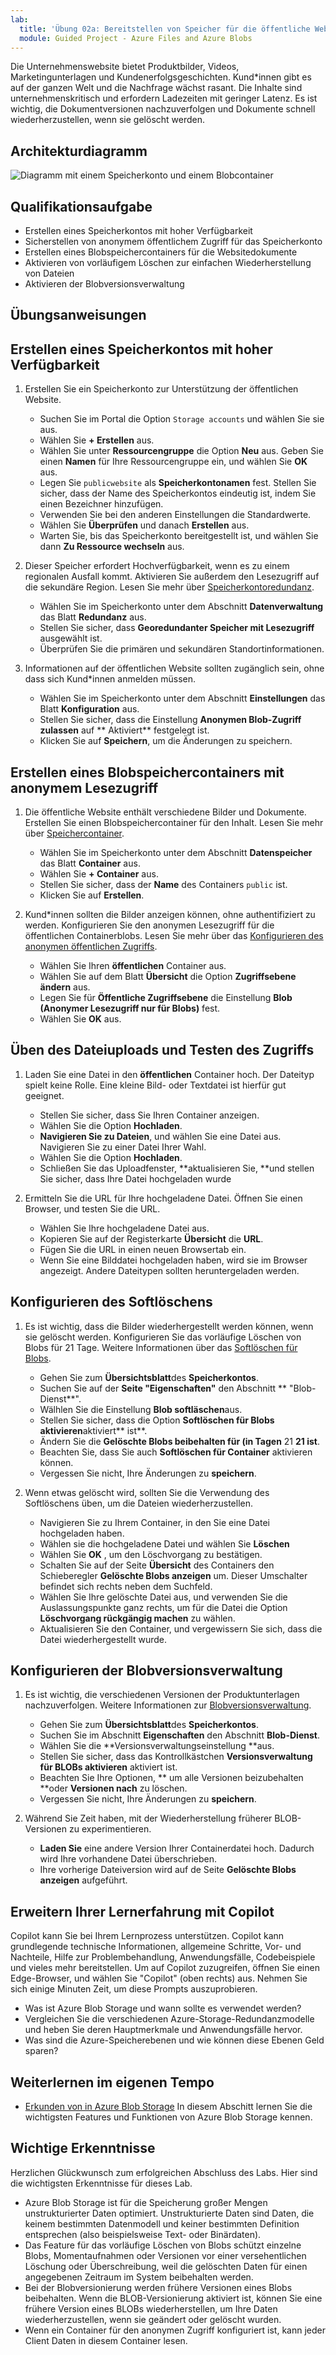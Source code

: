 ```yaml
---
lab:
  title: 'Übung 02a: Bereitstellen von Speicher für die öffentliche Website'
  module: Guided Project - Azure Files and Azure Blobs
---
```

Die Unternehmenswebsite bietet Produktbilder, Videos, Marketingunterlagen und Kundenerfolgsgeschichten. Kund*innen gibt es auf der ganzen Welt und die Nachfrage wächst rasant. Die Inhalte sind unternehmenskritisch und erfordern Ladezeiten mit geringer Latenz. Es ist wichtig, die Dokumentversionen nachzuverfolgen und Dokumente schnell wiederherzustellen, wenn sie gelöscht werden.

## Architekturdiagramm

![Diagramm mit einem Speicherkonto und einem Blobcontainer](../Media/task-2.png)

## Qualifikationsaufgabe
- Erstellen eines Speicherkontos mit hoher Verfügbarkeit
- Sicherstellen von anonymem öffentlichem Zugriff für das Speicherkonto
- Erstellen eines Blobspeichercontainers für die Websitedokumente
- Aktivieren von vorläufigem Löschen zur einfachen Wiederherstellung von Dateien
- Aktivieren der Blobversionsverwaltung 

## Übungsanweisungen

## Erstellen eines Speicherkontos mit hoher Verfügbarkeit

1. Erstellen Sie ein Speicherkonto zur Unterstützung der öffentlichen Website.

    - Suchen Sie im Portal die Option `Storage accounts` und wählen Sie sie aus.  
    - Wählen Sie **+ Erstellen** aus. 
    - Wählen Sie unter **Ressourcengruppe** die Option **Neu** aus. Geben Sie einen **Namen** für Ihre Ressourcengruppe ein, und wählen Sie **OK** aus. 
    - Legen Sie `publicwebsite` als **Speicherkontonamen** fest. Stellen Sie sicher, dass der Name des Speicherkontos eindeutig ist, indem Sie einen Bezeichner hinzufügen.
    - Verwenden Sie bei den anderen Einstellungen die Standardwerte. 
    - Wählen Sie **Überprüfen** und danach **Erstellen** aus.
    - Warten Sie, bis das Speicherkonto bereitgestellt ist, und wählen Sie dann **Zu Ressource wechseln** aus.
         
1. Dieser Speicher erfordert Hochverfügbarkeit, wenn es zu einem regionalen Ausfall kommt. Aktivieren Sie außerdem den Lesezugriff auf die sekundäre Region. Lesen Sie mehr über [Speicherkontoredundanz](https://learn.microsoft.com/azure/storage/common/storage-redundancy#geo-redundant-storage).

    - Wählen Sie im Speicherkonto unter dem Abschnitt **Datenverwaltung** das Blatt **Redundanz** aus. 
    - Stellen Sie sicher, dass **Georedundanter Speicher mit Lesezugriff** ausgewählt ist.
    - Überprüfen Sie die primären und sekundären Standortinformationen. 

1. Informationen auf der öffentlichen Website sollten zugänglich sein, ohne dass sich Kund*innen anmelden müssen.
    - Wählen Sie im Speicherkonto unter dem Abschnitt **Einstellungen** das Blatt **Konfiguration** aus.
    - Stellen Sie sicher, dass die Einstellung **Anonymen Blob-Zugriff zulassen** auf **  Aktiviert** festgelegt ist.
    - Klicken Sie auf **Speichern**, um die Änderungen zu speichern. 
  
   
## Erstellen eines Blobspeichercontainers mit anonymem Lesezugriff

1. Die öffentliche Website enthält verschiedene Bilder und Dokumente. Erstellen Sie einen Blobspeichercontainer für den Inhalt. Lesen Sie mehr über [Speichercontainer](https://learn.microsoft.com/azure/storage/blobs/storage-blobs-introduction#containers).
    - Wählen Sie im Speicherkonto unter dem Abschnitt **Datenspeicher** das Blatt **Container** aus. 
    - Wählen Sie **+ Container** aus. 
    - Stellen Sie sicher, dass der **Name** des Containers `public` ist. 
    - Klicken Sie auf **Erstellen**. 
    
1. Kund*innen sollten die Bilder anzeigen können, ohne authentifiziert zu werden. Konfigurieren Sie den anonymen Lesezugriff für die öffentlichen Containerblobs.  Lesen Sie mehr über das [Konfigurieren des anonymen öffentlichen Zugriffs](https://learn.microsoft.com/azure/storage/blobs/anonymous-read-access-configure?tabs=portal).
    - Wählen Sie Ihren **öffentlichen** Container aus. 
    - Wählen Sie auf dem Blatt **Übersicht** die Option **Zugriffsebene ändern** aus. 
    - Legen Sie für **Öffentliche Zugriffsebene** die Einstellung **Blob (Anonymer Lesezugriff nur für Blobs)** fest.
    - Wählen Sie **OK** aus. 

## Üben des Dateiuploads und Testen des Zugriffs

1. Laden Sie eine Datei in den **öffentlichen** Container hoch. Der Dateityp spielt keine Rolle. Eine kleine Bild- oder Textdatei ist hierfür gut geeignet.  
    - Stellen Sie sicher, dass Sie Ihren Container anzeigen. 
    - Wählen Sie die Option **Hochladen**. 
    - **Navigieren Sie zu Dateien**, und wählen Sie eine Datei aus. Navigieren Sie zu einer Datei Ihrer Wahl. 
    - Wählen Sie die Option **Hochladen**.
    - Schließen Sie das Uploadfenster, **aktualisieren Sie, **und stellen Sie sicher, dass Ihre Datei hochgeladen wurde 

1. Ermitteln Sie die URL für Ihre hochgeladene Datei. Öffnen Sie einen Browser, und testen Sie die URL. 
    - Wählen Sie Ihre hochgeladene Datei aus.
    - Kopieren Sie auf der Registerkarte **Übersicht** die **URL**.
    - Fügen Sie die URL in einen neuen Browsertab ein.
    - Wenn Sie eine Bilddatei hochgeladen haben, wird sie im Browser angezeigt. Andere Dateitypen sollten heruntergeladen werden. 

## Konfigurieren des Softlöschens

1. Es ist wichtig, dass die Bilder wiederhergestellt werden können, wenn sie gelöscht werden. Konfigurieren Sie das vorläufige Löschen von Blobs für 21 Tage. Weitere Informationen über das [Softlöschen für Blobs](https://learn.microsoft.com/azure/storage/blobs/soft-delete-container-enable?tabs=azure-portal).
    - Gehen Sie zum **Übersichtsblatt**des **Speicherkontos**.
    - Suchen Sie auf der **Seite "Eigenschaften"** den Abschnitt ** "Blob-Dienst**".
    - Wälhlen Sie die Einstellung **Blob softläschen**aus.
    - Stellen Sie sicher, dass die Option **Softlöschen für Blobs aktivieren**aktiviert** ist**.
    - Ändern Sie die **Gelöschte Blobs beibehalten für (in Tagen** 21 **21 ist**.
    - Beachten Sie, dass Sie auch **Softlöschen für Container** aktivieren können. 
    - Vergessen Sie nicht, Ihre Änderungen zu **speichern**. 

1. Wenn etwas gelöscht wird, sollten Sie die Verwendung des Softlöschens üben, um die Dateien wiederherzustellen.
    - Navigieren Sie zu Ihrem Container, in den Sie eine Datei hochgeladen haben.
    - Wählen sie die hochgeladene Datei und wählen Sie **Löschen**
    - Wählen Sie **OK** , um den Löschvorgang zu bestätigen.  
    - Schalten Sie auf der Seite **Übersicht** des Containers den Schieberegler **Gelöschte Blobs anzeigen** um. Dieser Umschalter befindet sich rechts neben dem Suchfeld. 
    - Wählen Sie Ihre gelöschte Datei aus, und verwenden Sie die Auslassungspunkte ganz rechts, um für die Datei die Option **Löschvorgang rückgängig machen** zu wählen. 
    - Aktualisieren Sie den Container, und vergewissern Sie sich, dass die Datei wiederhergestellt wurde.     

## Konfigurieren der Blobversionsverwaltung
1. Es ist wichtig, die verschiedenen Versionen der Produktunterlagen nachzuverfolgen. Weitere Informationen zur [Blobversionsverwaltung](https://learn.microsoft.com/azure/storage/blobs/versioning-enable?tabs=portal).
    - Gehen Sie zum **Übersichtsblatt**des **Speicherkontos**.
    - Suchen Sie im Abschnitt **Eigenschaften** den Abschnitt **Blob-Dienst**.
    - Wählen Sie die **Versionsverwaltungseinstellung **aus.
    - Stellen Sie sicher, dass das Kontrollkästchen **Versionsverwaltung für BLOBs aktivieren**  aktiviert ist.
    - Beachten Sie Ihre Optionen, ** um alle Versionen beizubehalten **oder **Versionen nach** zu löschen. 
    - Vergessen Sie nicht, Ihre Änderungen zu **speichern**. 

1. Während Sie Zeit haben, mit der Wiederherstellung früherer BLOB-Versionen zu experimentieren.
   - **Laden Sie** eine andere Version Ihrer Containerdatei hoch. Dadurch wird Ihre vorhandene Datei überschrieben. 
   - Ihre vorherige Dateiversion wird auf de Seite **Gelöschte Blobs anzeigen** aufgeführt. 
    
## Erweitern Ihrer Lernerfahrung mit Copilot

Copilot kann Sie bei Ihrem Lernprozess unterstützen. Copilot kann grundlegende technische Informationen, allgemeine Schritte, Vor- und Nachteile, Hilfe zur Problembehandlung, Anwendungsfälle, Codebeispiele und vieles mehr bereitstellen. Um auf Copilot zuzugreifen, öffnen Sie einen Edge-Browser, und wählen Sie "Copilot" (oben rechts) aus. Nehmen Sie sich einige Minuten Zeit, um diese Prompts auszuprobieren.
+ Was ist Azure Blob Storage und wann sollte es verwendet werden?
+ Vergleichen Sie die verschiedenen Azure-Storage-Redundanzmodelle und heben Sie deren Hauptmerkmale und Anwendungsfälle hervor.
+ Was sind die Azure-Speicherebenen und wie können diese Ebenen Geld sparen?

## Weiterlernen im eigenen Tempo

+ [Erkunden von in Azure Blob Storage](https://learn.microsoft.com/training/modules/explore-azure-blob-storage/) In diesem Abschitt lernen Sie die wichtigsten Features und Funktionen von Azure Blob Storage kennen.

## Wichtige Erkenntnisse

Herzlichen Glückwunsch zum erfolgreichen Abschluss des Labs. Hier sind die wichtigsten Erkenntnisse für dieses Lab. 
+ Azure Blob Storage ist für die Speicherung großer Mengen unstrukturierter Daten optimiert. Unstrukturierte Daten sind Daten, die keinem bestimmten Datenmodell und keiner bestimmten Definition entsprechen (also beispielsweise Text- oder Binärdaten).
+ Das Feature für das vorläufige Löschen von Blobs schützt einzelne Blobs, Momentaufnahmen oder Versionen vor einer versehentlichen Löschung oder Überschreibung, weil die gelöschten Daten für einen angegebenen Zeitraum im System beibehalten werden. 
+ Bei der Blobversionierung werden frühere Versionen eines Blobs beibehalten. Wenn die BLOB-Versionierung aktiviert ist, können Sie eine frühere Version eines BLOBs wiederherstellen, um Ihre Daten wiederherzustellen, wenn sie geändert oder gelöscht wurden.
+ Wenn ein Container für den anonymen Zugriff konfiguriert ist, kann jeder Client Daten in diesem Container lesen.
